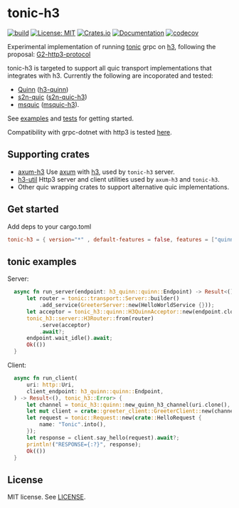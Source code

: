 # tonic-h3
[![build](https://github.com/youyuanwu/msquic-h3/actions/workflows/build.yaml/badge.svg)](https://github.com/youyuanwu/msquic-h3/actions/workflows/build.yaml)
[![License: MIT](https://img.shields.io/badge/License-MIT-yellow.svg)](https://raw.githubusercontent.com/youyuanwu/tonic-h3/main/LICENSE)
[![Crates.io](https://img.shields.io/crates/v/tonic-h3)](https://crates.io/crates/tonic-h3)
[![Documentation](https://docs.rs/tonic-h3/badge.svg)](https://docs.rs/tonic-h3)
[![codecov](https://codecov.io/github/youyuanwu/tonic-h3/graph/badge.svg?token=JUVKWRHNCO)](https://codecov.io/github/youyuanwu/tonic-h3)

Experimental implementation of running [tonic](https://github.com/hyperium/tonic) grpc on [h3](https://github.com/hyperium/h3), following the proposal: [G2-http3-protocol](https://github.com/grpc/proposal/blob/master/G2-http3-protocol.md)

tonic-h3 is targeted to support all quic transport implementations that integrates with h3. Currently the following are incoporated and tested:
* [Quinn](https://github.com/quinn-rs/quinn) ([h3-quinn](https://github.com/hyperium/h3/h3-quinn/))
* [s2n-quic](https://github.com/aws/s2n-quic) ([s2n-quic-h3](https://github.com/aws/s2n-quic/tree/main/quic/s2n-quic-h3))
* [msquic](https://github.com/microsoft/msquic) ([msquic-h3](https://github.com/youyuanwu/msquic-h3)).

See [examples](./tonic-h3-tests/examples/) and [tests](./tonic-h3-tests/src/lib.rs) for getting started.

Compatibility with grpc-dotnet with http3 is tested [here](./dotnet/).

## Supporting crates
* [axum-h3](./axum-h3/) Use [axum](https://github.com/tokio-rs/axum) with [h3](https://github.com/hyperium/h3), used by `tonic-h3` server.
* [h3-util](./h3-util/) Http3 server and client utilities used by `axum-h3` and `tonic-h3`.
* Other quic wrapping crates to support alternative quic implementations.

## Get started
Add deps to your cargo.toml
```toml
tonic-h3 = { version="*" , default-features = false, features = ["quinn"] }
```

## tonic examples
Server:
```rs
  async fn run_server(endpoint: h3_quinn::quinn::Endpoint) -> Result<(), tonic_h3::Error> {
      let router = tonic::transport::Server::builder()
          .add_service(GreeterServer::new(HelloWorldService {}));
      let acceptor = tonic_h3::quinn::H3QuinnAcceptor::new(endpoint.clone());
      tonic_h3::server::H3Router::from(router)
          .serve(acceptor)
          .await?;
      endpoint.wait_idle().await;
      Ok(())
  }
```
Client:
```rs
  async fn run_client(
      uri: http::Uri,
      client_endpoint: h3_quinn::quinn::Endpoint,
  ) -> Result<(), tonic_h3::Error> {
      let channel = tonic_h3::quinn::new_quinn_h3_channel(uri.clone(), client_endpoint.clone());
      let mut client = crate::greeter_client::GreeterClient::new(channel);
      let request = tonic::Request::new(crate::HelloRequest {
          name: "Tonic".into(),
      });
      let response = client.say_hello(request).await?;
      println!("RESPONSE={:?}", response);
      Ok(())
  }
```

## License

MIT license. See [LICENSE](LICENSE).